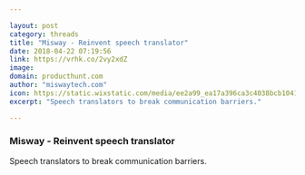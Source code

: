 ```yaml
---

layout: post
category: threads
title: "Misway - Reinvent speech translator"
date: 2018-04-22 07:19:56
link: https://vrhk.co/2vy2xdZ
image: 
domain: producthunt.com
author: "miswaytech.com"
icon: https://static.wixstatic.com/media/ee2a99_ea17a396ca3c4038bcb10410adc32e8f%7Emv2.png/v1/fill/w_32%2Ch_32%2Clg_1%2Cusm_0.66_1.00_0.01/ee2a99_ea17a396ca3c4038bcb10410adc32e8f%7Emv2.png
excerpt: "Speech translators to break communication barriers."

---
```


### Misway - Reinvent speech translator

Speech translators to break communication barriers.